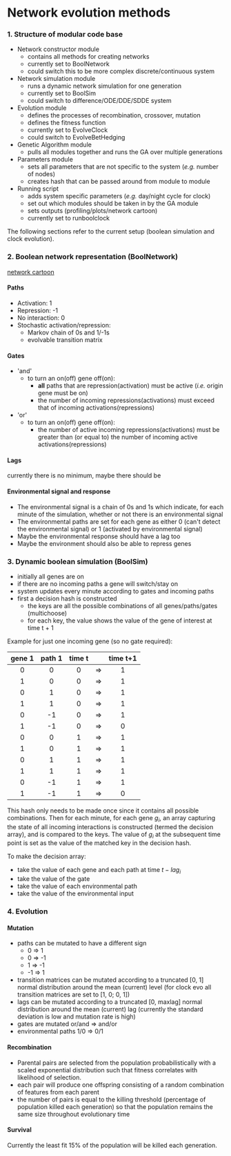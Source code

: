 # Network evolution methods

### 1. Structure of modular code base

- Network constructor module
	- contains all methods for creating networks
	- currently set to BoolNetwork
	- could switch this to be more complex discrete/continuous system
- Network simulation module
	- runs a dynamic network simulation for one generation
	- currently set to BoolSim
	- could switch to difference/ODE/DDE/SDDE system
- Evolution module
	- defines the processes of recombination, crossover, mutation
	- defines the fitness function
	- currently set to EvolveClock
	- could switch to EvolveBetHedging
- Genetic Algorithm module
	- pulls all modules together and runs the GA over multiple generations
- Parameters module
	- sets all parameters that are not specific to the system (*e.g.* number of nodes)
	- creates hash that can be passed around from module to module
- Running script
	- adds system specific parameters (*e.g.* day/night cycle for clock)
	- set out which modules should be taken in by the GA module
	- sets outputs (profiling/plots/network cartoon)
	- currently set to runboolclock

The following sections refer to the current setup (boolean simulation and clock evolution).

### 2. Boolean network representation (BoolNetwork)

[network cartoon](https://www.dropbox.com/s/g3ycyec5qrx61ov/generalnet.pdf?dl=0)

#### Paths

- Activation: 1
- Repression: -1
- No interaction: 0
- Stochastic activation/repression:
	- Markov chain of 0s and 1/-1s
	- evolvable transition matrix

#### Gates

- 'and'
	- to turn an on(off) gene off(on):
		- **all** paths that are repression(activation) must be active (*i.e.* origin gene must be on)
		- the number of incoming repressions(activations) must exceed that of incoming activations(repressions)
- 'or'
	- to turn an on(off) gene off(on):
		- the number of active incoming repressions(activations) must be greater than (or equal to) the number of incoming active activations(repressions)

#### Lags

currently there is no minimum, maybe there should be

#### Environmental signal and response

- The environmental signal is a chain of 0s and 1s which indicate, for each minute of the simulation, whether or not there is an environmental signal
-  The environmental paths are set for each gene as either 0 (can't detect the environmental signal) or 1 (activated by environmental signal)
- Maybe the environmental response should have a lag too
- Maybe the environment should also be able to repress genes

### 3. Dynamic boolean simulation (BoolSim)

- initially all genes are on
- if there are no incoming paths a gene will switch/stay on
- system updates every minute according to gates and incoming paths
- first a decision hash is constructed
	- the keys are all the possible combinations of all genes/paths/gates (multichoose)
	- for each key, the value shows the value of the gene of interest at time t + 1

Example for just one incoming gene (so no gate required):

|  gene 1  |  path 1  |  time t  |          | time t+1 |
|:--------:|:--------:|:--------:|:--------:|:--------:|
|     0    |     0    |     0    |    =>    |     1    |
|     1    |     0    |     0    |    =>    |     1    |
|     0    |     1    |     0    |    =>    |     1    |
|     1    |     1    |     0    |    =>    |     1    |
|     0    |    -1    |     0    |    =>    |     1    |
|     1    |    -1    |     0    |    =>    |     0    |
|     0    |     0    |     1    |    =>    |     1    |
|     1    |     0    |     1    |    =>    |     1    |
|     0    |     1    |     1    |    =>    |     1    |
|     1    |     1    |     1    |    =>    |     1    |
|     0    |    -1    |     1    |    =>    |     1    |
|     1    |    -1    |     1    |    =>    |     0    |

This hash only needs to be made once since it contains all possible combinations. Then for each minute, for each gene $g_{i}$, an array capturing the state of all incoming interactions is constructed (termed the decision array), and is compared to the keys. The value of $g_{i}$ at the subsequent time point is set as the value of the matched key in the decision hash.

To make the decision array:

- take the value of each gene and each path at time $t - lag_{i}$
- take the value of the gate
- take the value of each environmental path
- take the value of the environmental input

### 4. Evolution

#### Mutation

- paths can be mutated to have a different sign
	- 0 => 1
	- 0 => -1
	- 1 => -1
	- -1 => 1
- transition matrices can be mutated according to a truncated [0, 1] normal distribution around the mean (current) level (for clock evo all transition matrices are set to [1, 0; 0, 1])
- lags can be mutated according to a truncated [0, maxlag] normal distribution around the mean (current) lag (currently the standard deviation is low and mutation rate is high)
- gates are mutated or/and => and/or
- environmental paths 1/0 => 0/1

#### Recombination

- Parental pairs are selected from the population probabilistically with a scaled exponential distribution such that fitness correlates with likelihood of selection.
- each pair will produce one offspring consisting of a random combination of features from each parent
- the number of pairs is equal to the killing threshold (percentage of population killed each generation) so that the population remains the same size throughout evolutionary time

#### Survival

Currently the least fit 15% of the population will be killed each generation.
